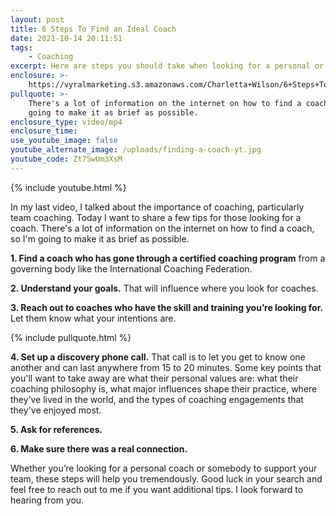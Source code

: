 ```yaml
---
layout: post
title: 6 Steps To Find an Ideal Coach
date: 2021-10-14 20:11:51
tags:
    - Coaching
excerpt: Here are steps you should take when looking for a personal or team coach.
enclosure: >-
    https://vyralmarketing.s3.amazonaws.com/Charletta+Wilson/6+Steps+To+Find+an+Ideal+Coach.mp4
pullquote: >-
    There's a lot of information on the internet on how to find a coach so I'm
    going to make it as brief as possible.
enclosure_type: video/mp4
enclosure_time:
use_youtube_image: false
youtube_alternate_image: /uploads/finding-a-coach-yt.jpg
youtube_code: Zt7SwUm3XsM
---
```

{% include youtube.html %}

In my last video, I talked about the importance of coaching, particularly team coaching. Today I want to share a few tips for those looking for a coach. There's a lot of information on the internet on how to find a coach, so I'm going to make it as brief as possible.

**1\. Find a coach who has gone through a certified coaching program** from a governing body like the International Coaching Federation.

**2\. Understand your goals.** That will influence where you look for coaches.

**3\. Reach out to coaches who have the skill and training you’re looking for.** Let them know what your intentions are.

{% include pullquote.html %}

**4\. Set up a discovery phone call.** That call is to let you get to know one another and can last anywhere from 15 to 20 minutes. Some key points that you'll want to take away are what their personal values are: what their coaching philosophy is, what major influences shape their practice, where they’ve lived in the world, and the types of coaching engagements that they've enjoyed most.

**5\. Ask for references.**

**6\. Make sure there was a real connection.**

Whether you’re looking for a personal coach or somebody to support your team, these steps will help you tremendously. Good luck in your search and feel free to reach out to me if you want additional tips. I look forward to hearing from you.
